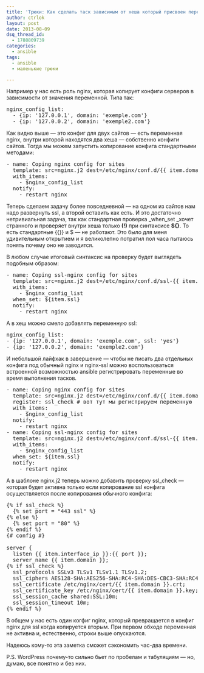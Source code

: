 ```yaml
---
title: 'Трюки: Как сделать таск зависимым от хеша который присвоен переменной?'
author: ctrlok
layout: post
date: 2013-08-09
dsq_thread_id:
  - 1788809739
categories:
  - ansible
tags:
  - ansible
  - маленькие трюки

---
```

Например у нас есть роль nginx, которая копирует конфиги серверов в зависимости от значения переменной. Типа так:

<pre class="brush: bash; gutter: true; first-line: 1; highlight: []; html-script: false">nginx_config_list:
  - {ip: &#039;127.0.0.1&#039;, domain: &#039;exemple.com&#039;}
  - {ip: &#039;127.0.0.2&#039;, domain: &#039;exemple2.com&#039;}</pre>

Как видно выше &#8212; это конфиг для двух сайтов &#8212; есть переменная nginx, внутри которой находятся два хеша &#8212; собственно конфиги сайтов. Тогда мы можем запустить копирование конфига стандартными методами:

<!--more-->

<pre class="brush: bash; gutter: true; first-line: 1; highlight: []; html-script: false">- name: Coping nginx config for sites
  template: src=nginx.j2 dest=/etc/nginx/conf.d/{{ item.domain }}.conf
  with_items:
    - $nginx_config_list
  notify:
    - restart nginx</pre>

Теперь сделаем задачу более повседневной &#8212; на одном из сайтов нам надо развернуть ssl, а второй оставить как есть. И это достаточно нетривиальная задача, так как стандартная проверка _when_set _хочет странного и проверяет внутри хеша только **(!)** при синтаксисе **${}**. То есть стандартные {{}} и $ &#8212; не работают. Это было для меня удивительным открытием и я великолепно потратил пол часа пытаюсь понять почему оно не заводится.

В любом случае итоговый синтаксис на проверку будет выглядеть подобным образом:

<pre class="brush: bash; gutter: true; first-line: 1; highlight: []; html-script: false">- name: Coping ssl-nginx config for sites
  template: src=nginx.j2 dest=/etc/nginx/conf.d/ssl-{{ item.domain }}.conf
  with_items:
    - $nginx_config_list
  when_set: ${item.ssl}
  notify:
    - restart nginx</pre>

А в хеш можно смело добавлять переменную ssl:

<pre class="brush: bash; gutter: true; first-line: 1; highlight: []; html-script: false">nginx_config_list:
- {ip: &#039;127.0.0.1&#039;, domain: &#039;exemple.com&#039;, ssl: &#039;yes&#039;}
- {ip: &#039;127.0.0.2&#039;, domain: &#039;exemple2.com&#039;}</pre>

И небольшой лайфхак в завершение &#8212; чтобы не писать два отдельных конфига под обычный nginx и nginx-ssl можно воспользоваться встроенной возможностью ansible регистрировать переменные во время выполнения тасков.

<pre class="brush: bash; gutter: true; first-line: 1; highlight: []; html-script: false">- name: Coping nginx config for sites
  template: src=nginx.j2 dest=/etc/nginx/conf.d/{{ item.domain }}.conf
  register: ssl_check # вот тут мы регистрируем переменную
  with_items:
    - $nginx_config_list
  notify:
    - restart nginx
- name: Coping ssl-nginx config for sites
  template: src=nginx.j2 dest=/etc/nginx/conf.d/ssl-{{ item.domain }}.conf
  with_items:
    - $nginx_config_list
  when_set: ${item.ssl}
  notify:
    - restart nginx
</pre>

А в шаблоне nginx.j2 теперь можно добавить проверку ssl_check &#8212; которая будет активна только если копирование ssl конфига осуществляется после копирования обычного конфига:

<pre class="brush: bash; gutter: true; first-line: 1; highlight: []; html-script: false">{% if ssl_check %}
  {% set port = "443 ssl" %}
{% else %}
  {% set port = "80" %}
{% endif %}
{# config #}

server {
  listen {{ item.interface_ip }}:{{ port }};
  server_name {{ item.domain }};
{% if ssl_check %}
  ssl_protocols SSLv3 TLSv1 TLSv1.1 TLSv1.2;
  ssl_ciphers AES128-SHA:AES256-SHA:RC4-SHA:DES-CBC3-SHA:RC4-MD5;
  ssl_certificate /etc/nginx/cert/{{ item.domain }}.crt;
  ssl_certificate_key /etc/nginx/cert/{{ item.domain }}.key;
  ssl_session_cache shared:SSL:10m;
  ssl_session_timeout 10m;
{% endif %}</pre>

В общем у нас есть один когфиг nginx, который превращается в конфиг nginx для ssl когда копируется вторым. При первом обходе переменная не активна и, естественно, строки выше опускаются.

Надеюсь кому-то эта заметка сможет сэкономить час-два времени.

P.S. WordPress почему-то сильно бьет по пробелам и табуляциям &#8212; но, думаю, все понятно и без них.

&nbsp;
